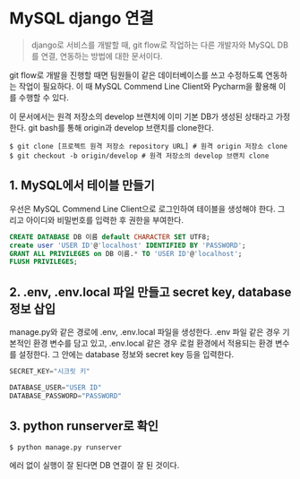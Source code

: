 # MySQL django 연결

> django로 서비스를 개발할 때, git flow로 작업하는 다른 개발자와 MySQL DB를 연결, 연동하는 방법에 대한 문서이다. 

git flow로 개발을 진행할 때면 팀원들이 같은 데이터베이스를 쓰고 수정하도록 연동하는 작업이 필요하다. 이 때 MySQL Commend Line Client와 Pycharm을 활용해 이를 수행할 수 있다.

이 문서에서는 원격 저장소의 develop 브랜치에 이미 기본 DB가 생성된 상태라고 가정한다. git bash를 통해 origin과 develop 브랜치를 clone한다. 

```shell
$ git clone [프로젝트 원격 저장소 repository URL] # 원격 origin 저장소 clone 
$ git checkout -b origin/develop # 원격 저장소의 develop 브랜치 clone
```

 

## 1. MySQL에서 테이블 만들기

우선은 MySQL Commend Line Client으로 로그인하여 테이블을 생성해야 한다. 그리고 아이디와 비밀번호를 입력한 후 권한을 부여한다.

```sql
CREATE DATABASE DB 이름 default CHARACTER SET UTF8;
create user 'USER ID'@'localhost' IDENTIFIED BY 'PASSWORD';
GRANT ALL PRIVILEGES on DB 이름.* TO 'USER ID'@'localhost'; 
FLUSH PRIVILEGES;
```



## 2. .env, .env.local 파일 만들고 secret key, database 정보 삽입

manage.py와 같은 경로에 .env, .env.local 파일을 생성한다. .env 파일 같은 경우 기본적인 환경 변수를 담고 있고, .env.local 같은 경우 로컬 환경에서 적용되는 환경 변수를 설정한다. 그 안에는 database 정보와 secret key 등을 입력한다. 

```python
SECRET_KEY="시크릿 키"

DATABASE_USER="USER ID"
DATABASE_PASSWORD="PASSWORD"
```



## 3. python runserver로 확인

```shell
$ python manage.py runserver
```

에러 없이 실행이 잘 된다면 DB 연결이 잘 된 것이다.
